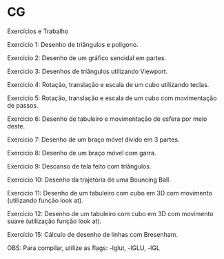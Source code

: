 # CG
Exercícios e Trabalho

Exercicio 1: Desenho de triângulos e poligono.

Exercicio 2: Desenho de um gráfico senoidal em partes.

Exercicio 3: Desenhos de triângulos utilizando Viewport.

Exercicio 4: Rotação, translação e escala de um cubo utilizando teclas.

Exercicio 5: Rotação, translação e escala de um cubo com movimentação de passos.

Exercicio 6: Desenho de tabuleiro e movimentação de esfera por meio deste.

Exercicio 7: Desenho de um braço móvel divido em 3 partes.

Exercicio 8: Desenho de um braço móvel com garra.

Exercicio 9: Descanso de tela feito com triângulos.

Exercicio 10: Desenho da trajetória de uma Bouncing Ball.

Exercicio 11: Desenho de um tabuleiro com cubo em 3D com movimento (utilizando função look at).

Exercicio 12: Desenho de um tabuleiro com cubo em 3D com movimento suave (utilização função look at).

Exercício 15: Cálculo de desenho de linhas com Bresenham. 

OBS: Para compilar, utilize as flags: -lglut, -lGLU, -lGL
